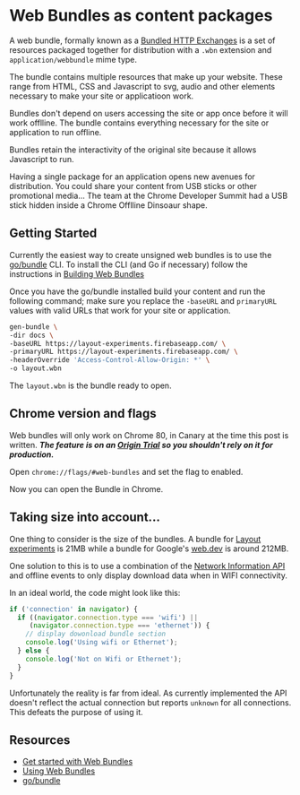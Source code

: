 # Web Bundles as content packages

A web bundle, formally known as a [Bundled HTTP Exchanges](https://wicg.github.io/webpackage/draft-yasskin-wpack-bundled-exchanges.html) is a set of resources packaged together for distribution with a `.wbn` extension and `application/webbundle` mime type.

The bundle contains multiple resources that make up your website. These range from HTML, CSS and Javascript to svg, audio and other elements necessary to make your site or applicatioon work.

Bundles don't depend on users accessing the site or app once before it will work offlline. The bundle contains everything necessary for the site or application to run offline.

Bundles retain the interactivity of the original site because it allows Javascript to run.

Having a single package for an application opens new avenues for distribution. You could share your content from USB sticks or other promotional media... The team at the Chrome Developer Summit had a USB stick hidden inside a Chrome Offlline Dinsoaur shape.

## Getting Started

Currently the easiest way to create unsigned web bundles is to use the [go/bundle](https://github.com/WICG/webpackage/tree/master/go/bundle) CLI. To install the CLI (and Go if necessary) follow the instructions in [Building Web Bundles](https://web.dev/web-bundles/#building-web-bundles)

Once you have the go/bundle installed build your content and run the following command; make sure you replace the `-baseURL` and `primaryURL` values with valid URLs that work for your site or application.

```bash
gen-bundle \
-dir docs \
-baseURL https://layout-experiments.firebaseapp.com/ \
-primaryURL https://layout-experiments.firebaseapp.com/ \
-headerOverride 'Access-Control-Allow-Origin: *' \
-o layout.wbn
```

The `layout.wbn` is the bundle ready to open.

## Chrome version and flags

Web bundles will only work on Chrome 80, in Canary at the time this post is written. ***The feature is on an [Origin Trial](https://github.com/GoogleChrome/OriginTrials/blob/gh-pages/developer-guide.md) so you shouldn't rely on it for production.***

Open `chrome://flags/#web-bundles` and set the flag to enabled.

Now you can open the Bundle in Chrome.

## Taking size into account...

One thing to consider is the size of the bundles. A bundle for [Layout experiments](https://layout-experiments.firebaseapp.com/) is 21MB while a bundle for Google's [web.dev](https://web.dev/) is around 212MB.

One solution to this is to use a combination of the [Network Information API](http://wicg.github.io/netinfo/) and offline events to only display download data when in WIFI connectivity.

In an ideal world, the code might look like this:

```js
if ('connection' in navigator) {
  if ((navigator.connection.type === 'wifi') ||
     (navigator.connection.type === 'ethernet')) {
    // display dowonload bundle section
    console.log('Using wifi or Ethernet');
  } else {
    console.log('Not on Wifi or Ethernet');
  }
}
```

Unfortunately the reality is far from ideal. As currently implemented the API doesn't reflect the actual connection but reports `unknown` for all connections. This defeats the purpose of using it.

## Resources

* [Get started with Web Bundles](https://web.dev/web-bundles/)
* [Using Web Bundles](https://chromium.googlesource.com/chromium/src/+/refs/heads/master/content/browser/web_package/using_web_bundles.md)
* [go/bundle](https://github.com/WICG/webpackage/tree/master/go/bundle)

